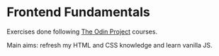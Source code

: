 # Frontend Fundamentals

Exercises done following [The Odin Project](https://www.theodinproject.com/) courses.

Main aims: refresh my HTML and CSS knowledge and learn vanilla JS.
